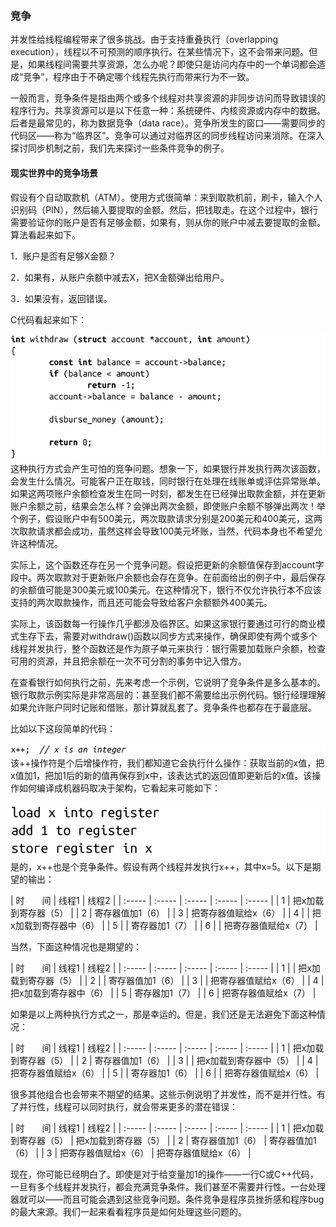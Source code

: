 ### 竞争

并发性给线程编程带来了很多挑战。由于支持重叠执行（overlapping execution），线程以不可预测的顺序执行。在某些情况下，这不会带来问题。但是，如果线程间需要共享资源，怎么办呢？即使只是访问内存中的一个单词都会造成“竞争”，程序由于不确定哪个线程先执行而带来行为不一致。

一般而言，竞争条件是指由两个或多个线程对共享资源的非同步访问而导致错误的程序行为。共享资源可以是以下任意一种：系统硬件、内核资源或内存中的数据。后者是最常见的，称为数据竞争（data race）。竞争所发生的窗口——需要同步的代码区——称为“临界区”。竞争可以通过对临界区的同步线程访问来消除。在深入探讨同步机制之前，我们先来探讨一些条件竞争的例子。

#### 现实世界中的竞争场景

假设有个自动取款机（ATM）。使用方式很简单：来到取款机前，刷卡，输入个人识别码（PIN），然后输入要提取的金额。然后，把钱取走。在这个过程中，银行需要验证你的账户是否有足够金额，如果有，则从你的账户中减去要提取的金额。算法看起来如下。

1．账户是否有足够X金额？

2．如果有，从账户余额中减去X，把X金额弹出给用户。

3．如果没有，返回错误。

C代码看起来如下：



![296.png](../images/296.png)
这种执行方式会产生可怕的竞争问题。想象一下，如果银行并发执行两次该函数，会发生什么情况。可能客户正在取钱，同时银行在处理在线账单或评估异常账单。如果这两项账户余额检查发生在同一时刻，都发生在已经弹出取款金额，并在更新账户余额之前，结果会怎么样？会弹出两次金额，即使账户余额不够弹出两次！举个例子，假设账户中有500美元，两次取款请求分别是200美元和400美元，这两次取款请求都会成功，虽然这样会导致100美元坏账，当然，代码本身也不希望允许这种情况。

实际上，这个函数还存在另一个竞争问题。假设把更新的余额值保存到account字段中。两次取款对于更新账户余额也会存在竞争。在前面给出的例子中，最后保存的余额值可能是300美元或100美元。在这种情况下，银行不仅允许执行本不应该支持的两次取款操作，而且还可能会导致给客户余额额外400美元。

实际上，该函数每一行操作几乎都涉及临界区。如果这家银行要通过可行的商业模式生存下去，需要对withdraw()函数以同步方式来操作，确保即使有两个或多个线程并发执行，整个函数还是作为原子单元来执行：银行需要加载账户余额，检查可用的资源，并且把余额在一次不可分割的事务中记入借方。

在查看银行如何执行之前，先来考虑一个示例，它说明了竞争条件是多么基本的。银行取款示例实际是非常高层的：甚至我们都不需要给出示例代码。银行经理理解如果允许账户同时记账和借账，那计算就乱套了。竞争条件也都存在于最底层。

比如以下这段简单的代码：



![297.png](../images/297.png)
该++操作符是个后增操作符，我们都知道它会执行什么操作：获取当前的x值，把x值加1，把加1后的新的值再保存到x中，该表达式的返回值即更新后的x值。该操作如何编译成机器码取决于架构，它看起来可能如下：



![298.png](../images/298.png)
是的，x++也是个竞争条件。假设有两个线程并发执行x++，其中x=5。以下是期望的输出：

| 时　　间 | 线程1 | 线程2 |
| :-----  | :-----  | :-----  | :-----  | :-----  |
| 1 | 把x加载到寄存器（5） |
| 2 | 寄存器值加1（6） |
| 3 | 把寄存器值赋给x（6） |
| 4 |  | 把x加载到寄存器中（6） |
| 5 |  | 寄存器加1（7） |
| 6 |  | 把寄存器值赋给x（7） |

当然，下面这种情况也是期望的：

| 时　　间 | 线程1 | 线程2 |
| :-----  | :-----  | :-----  | :-----  | :-----  |
| 1 |  | 把x加载到寄存器（5） |
| 2 |  | 寄存器值加1（6） |
| 3 |  | 把寄存器值赋给x（6） |
| 4 | 把x加载到寄存器中（6） |
| 5 | 寄存器加1（7） |
| 6 | 把寄存器值赋给x（7） |

如果是以上两种执行方式之一，那是幸运的。但是，我们还是无法避免下面这种情况：

| 时　　间 | 线程1 | 线程2 |
| :-----  | :-----  | :-----  | :-----  | :-----  |
| 1 | 把x加载到寄存器（5） |
| 2 | 寄存器值加1（6） |
| 3 |  | 把x加载到寄存器中（5） |
| 4 | 把寄存器值赋给x（6） |
| 5 |  | 寄存器加1（6） |
| 6 |  | 把寄存器值赋给x（6） |

很多其他组合也会带来不期望的结果。这些示例说明了并发性，而不是并行性。有了并行性，线程可以同时执行，就会带来更多的潜在错误：

| 时　　间 | 线程1 | 线程2 |
| :-----  | :-----  | :-----  | :-----  | :-----  |
| 1 | 把x加载到寄存器（5） | 把x加载到寄存器（5） |
| 2 | 寄存器值加1（6） | 寄存器值加1（6） |
| 3 | 把寄存器值赋给x（6） | 把寄存器值赋给x（6） |

现在，你可能已经明白了。即使是对于给变量加1的操作——一行C或C++代码，一旦有多个线程并发执行，都会充满竞争条件。我们甚至不需要并行性。一台处理器就可以——而且可能会遇到这些竞争问题。条件竞争是程序员挫折感和程序bug的最大来源。我们一起来看看程序员是如何处理这些问题的。

